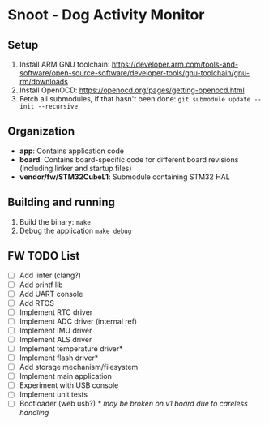 # Snoot - Dog Activity Monitor

## Setup
1. Install ARM GNU toolchain: https://developer.arm.com/tools-and-software/open-source-software/developer-tools/gnu-toolchain/gnu-rm/downloads
1. Install OpenOCD: https://openocd.org/pages/getting-openocd.html
1. Fetch all submodules, if that hasn't been done: `git submodule update --init --recursive`

## Organization
 * **app**: Contains application code
 * **board**: Contains board-specific code for different board revisions (including linker and startup files)
 * **vendor/fw/STM32CubeL1**: Submodule containing STM32 HAL

## Building and running
1. Build the binary: `make`
1. Debug the application `make debug`

## FW TODO List
 - [ ] Add linter (clang?)
 - [ ] Add printf lib
 - [ ] Add UART console
 - [ ] Add RTOS
 - [ ] Implement RTC driver
 - [ ] Implement ADC driver (internal ref)
 - [ ] Implement IMU driver
 - [ ] Implement ALS driver
 - [ ] Implement temperature driver*
 - [ ] Implement flash driver*
 - [ ] Add storage mechanism/filesystem
 - [ ] Implement main application
 - [ ] Experiment with USB console
 - [ ] Implement unit tests
 - [ ] Bootloader (web usb?)
_* may be broken on v1 board due to careless handling_
